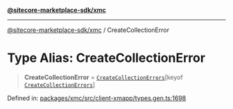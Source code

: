 [**@sitecore-marketplace-sdk/xmc**](../README.md)

***

[@sitecore-marketplace-sdk/xmc](../README.md) / CreateCollectionError

# Type Alias: CreateCollectionError

> **CreateCollectionError** = [`CreateCollectionErrors`](CreateCollectionErrors.md)\[keyof [`CreateCollectionErrors`](CreateCollectionErrors.md)\]

Defined in: [packages/xmc/src/client-xmapp/types.gen.ts:1698](https://github.com/Sitecore/sitecore-marketplace-sdk/blob/e87783cce9f115393973a45e109d17b99bf1df7e/packages/xmc/src/client-xmapp/types.gen.ts#L1698)
